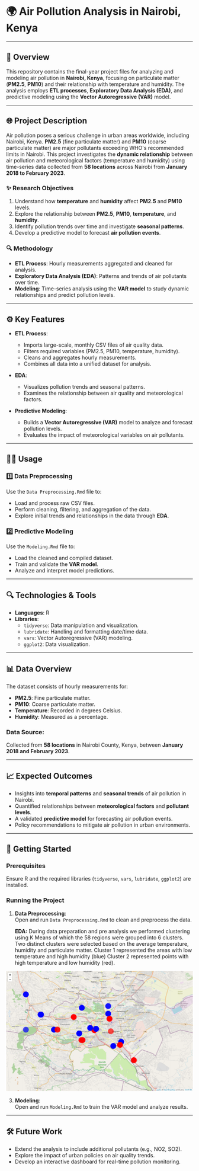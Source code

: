# 🌍 Air Pollution Analysis in Nairobi, Kenya  

---

## 📜 Overview  

This repository contains the final-year project files for analyzing and modeling air pollution in **Nairobi, Kenya**, focusing on particulate matter (**PM2.5**, **PM10**) and their relationship with temperature and humidity. The analysis employs **ETL processes**, **Exploratory Data Analysis (EDA)**, and predictive modeling using the **Vector Autoregressive (VAR)** model.  

---

## 🌐 Project Description  

Air pollution poses a serious challenge in urban areas worldwide, including Nairobi, Kenya. **PM2.5** (fine particulate matter) and **PM10** (coarse particulate matter) are major pollutants exceeding WHO's recommended limits in Nairobi. This project investigates the **dynamic relationship** between air pollution and meteorological factors (temperature and humidity) using time-series data collected from **58 locations** across Nairobi from **January 2018 to February 2023**.  

### ✨ Research Objectives  
1. Understand how **temperature** and **humidity** affect **PM2.5** and **PM10** levels.  
2. Explore the relationship between **PM2.5**, **PM10**, **temperature**, and **humidity**.  
3. Identify pollution trends over time and investigate **seasonal patterns**.  
4. Develop a predictive model to forecast **air pollution events**.  

### 🔍 Methodology  
- **ETL Process**: Hourly measurements aggregated and cleaned for analysis.  
- **Exploratory Data Analysis (EDA)**: Patterns and trends of air pollutants over time.  
- **Modeling**: Time-series analysis using the **VAR model** to study dynamic relationships and predict pollution levels.  

---

## ⚙️ **Key Features**

- **ETL Process**:
  - Imports large-scale, monthly CSV files of air quality data.
  - Filters required variables (PM2.5, PM10, temperature, humidity).
  - Cleans and aggregates hourly measurements.
  - Combines all data into a unified dataset for analysis.  

- **EDA**:
  - Visualizes pollution trends and seasonal patterns.  
  - Examines the relationship between air quality and meteorological factors.  

- **Predictive Modeling**:
  - Builds a **Vector Autoregressive (VAR)** model to analyze and forecast pollution levels.
  - Evaluates the impact of meteorological variables on air pollutants.  

---

## 🧑‍💻 **Usage**

### 1️⃣ Data Preprocessing  
Use the `Data Preprocessing.Rmd` file to:
- Load and process raw CSV files.
- Perform cleaning, filtering, and aggregation of the data.
- Explore initial trends and relationships in the data through **EDA**.

### 2️⃣ Predictive Modeling  
Use the `Modeling.Rmd` file to:
- Load the cleaned and compiled dataset.
- Train and validate the **VAR model**.
- Analyze and interpret model predictions.

---

## 🔍 **Technologies & Tools**

- **Languages**: R  
- **Libraries**:
  - `tidyverse`: Data manipulation and visualization.  
  - `lubridate`: Handling and formatting date/time data.  
  - `vars`: Vector Autoregressive (VAR) modeling.  
  - `ggplot2`: Data visualization.  

---

## 📊 Data Overview  

The dataset consists of hourly measurements for:  
- **PM2.5**: Fine particulate matter.  
- **PM10**: Coarse particulate matter.  
- **Temperature**: Recorded in degrees Celsius.  
- **Humidity**: Measured as a percentage.  

### Data Source:  
Collected from **58 locations** in Nairobi County, Kenya, between **January 2018 and February 2023**.  

---

## 📈 Expected Outcomes  

- Insights into **temporal patterns** and **seasonal trends** of air pollution in Nairobi.  
- Quantified relationships between **meteorological factors** and **pollutant levels**.  
- A validated **predictive model** for forecasting air pollution events.  
- Policy recommendations to mitigate air pollution in urban environments.  

---

## 🚀 Getting Started  

### Prerequisites  
Ensure R and the required libraries (`tidyverse`, `vars`, `lubridate`, `ggplot2`) are installed.  

### Running the Project  

1. **Data Preprocessing**:  
   Open and run `Data Preprocessing.Rmd` to clean and preprocess the data.

   **EDA:**
   During data preparation and pre analysis we performed clustering using K Means of which the 58 regions were grouped into 6 clusters.  Two distinct clusters were selected based on the average temperature, humidity and particulate matter. Cluster 1 represented the areas with low temperature and high humidity (blue) Cluster 2 represented points with high temperature and low humidity (red).
   
![geomap](https://github.com/AlexGit-05/Final-Year-Project/blob/main/geomap.png)

3. **Modeling**:  
   Open and run `Modeling.Rmd` to train the VAR model and analyze results.  

---

## 🛠️ Future Work  

- Extend the analysis to include additional pollutants (e.g., NO2, SO2).  
- Explore the impact of urban policies on air quality trends.  
- Develop an interactive dashboard for real-time pollution monitoring.  
